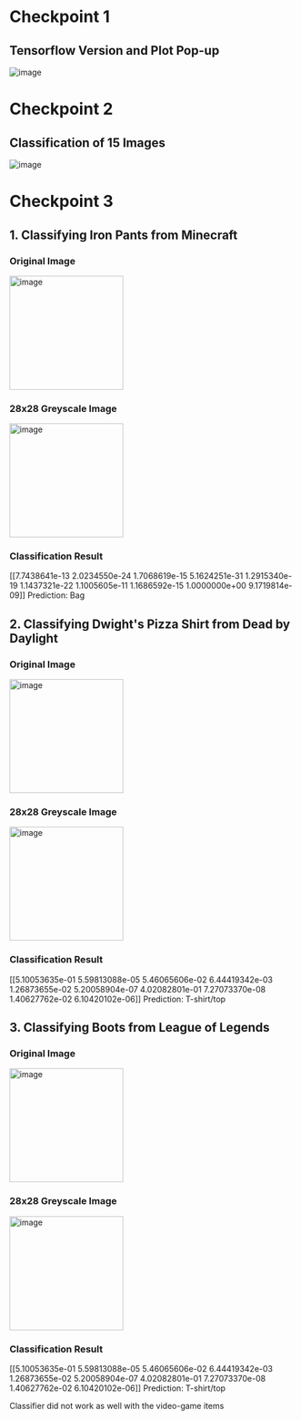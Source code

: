 # Checkpoint 1

## Tensorflow Version and Plot Pop-up
![image](https://i.gyazo.com/9591801332e2857e1809515a0db36e14.png)

# Checkpoint 2

## Classification of 15 Images

![image](https://i.gyazo.com/b2cdb50e61d244b8ee84fad4bcdf7eb4.png)


# Checkpoint 3

## 1. Classifying Iron Pants from Minecraft

### Original Image
<img src="https://i.gyazo.com/882eaa1e550b08a1535feb698f4dc5dc.png" alt="image" width="200"/>

### 28x28 Greyscale Image
<img src="https://i.gyazo.com/ab22a16773481c5505769a1bc3ed214c.png" alt="image" width="200"/>

### Classification Result
[[7.7438641e-13 2.0234550e-24 1.7068619e-15 5.1624251e-31 1.2915340e-19
  1.1437321e-22 1.1005605e-11 1.1686592e-15 1.0000000e+00 9.1719814e-09]]
Prediction:  Bag


## 2. Classifying Dwight's Pizza Shirt from Dead by Daylight

### Original Image
<img src="https://i.gyazo.com/0c1d926be2a56581ad8965233833f319.png" alt="image" width="200"/>

### 28x28 Greyscale Image
<img src="https://i.gyazo.com/eb865db854b95a4b2c0e41c70ed8cd7f.png" alt="image" width="200"/>

### Classification Result
[[5.10053635e-01 5.59813088e-05 5.46065606e-02 6.44419342e-03
  1.26873655e-02 5.20058904e-07 4.02082801e-01 7.27073370e-08
  1.40627762e-02 6.10420102e-06]]
Prediction:  T-shirt/top

## 3. Classifying Boots from League of Legends

### Original Image
<img src="https://i.gyazo.com/4fb73c5f67b5d658ae5089a24def773d.png" alt="image" width="200"/>

### 28x28 Greyscale Image
<img src="https://i.gyazo.com/596b79711feed77d234174ac81567abb.png" alt="image" width="200"/>

### Classification Result
[[5.10053635e-01 5.59813088e-05 5.46065606e-02 6.44419342e-03
  1.26873655e-02 5.20058904e-07 4.02082801e-01 7.27073370e-08
  1.40627762e-02 6.10420102e-06]]
Prediction:  T-shirt/top




Classifier did not work as well with the video-game items
